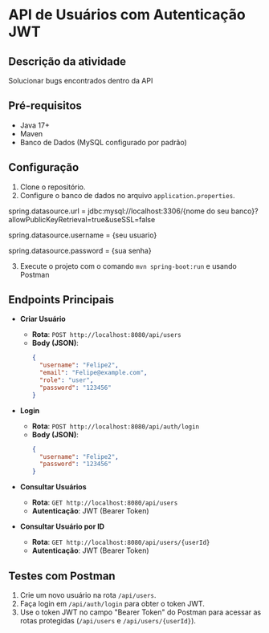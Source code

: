 # API de Usuários com Autenticação JWT

## Descrição da atividade
Solucionar bugs encontrados dentro da API

## Pré-requisitos
- Java 17+
- Maven
- Banco de Dados (MySQL configurado por padrão)

## Configuração
1. Clone o repositório.
2. Configure o banco de dados no arquivo `application.properties`.

spring.datasource.url = jdbc:mysql://localhost:3306/{nome do seu banco}?allowPublicKeyRetrieval=true&useSSL=false

spring.datasource.username = {seu usuario}

spring.datasource.password = {sua senha}

3. Execute o projeto com o comando `mvn spring-boot:run` e usando Postman

## Endpoints Principais
- **Criar Usuário**
  - **Rota**: `POST http://localhost:8080/api/users`
  - **Body (JSON)**:
    ```json
    {
      "username": "Felipe2",
      "email": "Felipe@example.com",
      "role": "user",
      "password": "123456"
    }
    ```

- **Login**
  - **Rota**: `POST http://localhost:8080/api/auth/login`
  - **Body (JSON)**:
    ```json
    {
      "username": "Felipe2",
      "password": "123456"
    }
    ```

- **Consultar Usuários**
  - **Rota**: `GET http://localhost:8080/api/users`
  - **Autenticação**: JWT (Bearer Token)

- **Consultar Usuário por ID**
  - **Rota**: `GET http://localhost:8080/api/users/{userId}`
  - **Autenticação**: JWT (Bearer Token)

## Testes com Postman
1. Crie um novo usuário na rota `/api/users`.
2. Faça login em `/api/auth/login` para obter o token JWT.
3. Use o token JWT no campo "Bearer Token" do Postman para acessar as rotas protegidas (`/api/users` e `/api/users/{userId}`).

